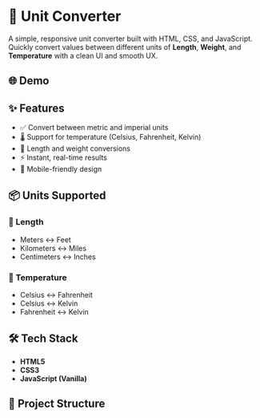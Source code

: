# 🧮 Unit Converter

A simple, responsive unit converter built with HTML, CSS, and JavaScript. Quickly convert values between different units of **Length**, **Weight**, and **Temperature** with a clean UI and smooth UX.

## 🌐 Demo


## ✨ Features
- ✅ Convert between metric and imperial units
- 🌡️ Support for temperature (Celsius, Fahrenheit, Kelvin)
- 📏 Length and weight conversions
- ⚡ Instant, real-time results
- 📱 Mobile-friendly design

## 📦 Units Supported

### 🔹 Length
- Meters ↔ Feet
- Kilometers ↔ Miles
- Centimeters ↔ Inches

### 🔹 Temperature
- Celsius ↔ Fahrenheit
- Celsius ↔ Kelvin
- Fahrenheit ↔ Kelvin

## 🛠️ Tech Stack
- **HTML5**
- **CSS3**
- **JavaScript (Vanilla)**

## 📁 Project Structure
